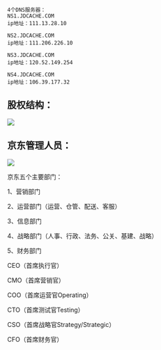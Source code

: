     4个DNS服务器：
    NS1.JDCACHE.COM
    ip地址：111.13.28.10
    
    NS2.JDCACHE.COM
    ip地址：111.206.226.10
    
    NS3.JDCACHE.COM
    ip地址：120.52.149.254
    
    NS4.JDCACHE.COM
    ip地址：106.39.177.32
    

 股权结构：
---------------------------------------------------
![](http://i.imgur.com/XiiEweL.png)

京东管理人员：
--------------------------------------------------
![](http://i.imgur.com/vv9e0K8.jpg)

京东五个主要部门：

1、营销部门

2、运营部门（运营、仓管、配送、客服）

3、信息部门

4、战略部门（人事、行政、法务、公关、基建、战略）

5、财务部门       

CEO（首席执行官）

CMO（首席营销官）  

COO（首席运营官Operating）

CTO（首席测试官Testing）

CSO（首席战略官Strategy/Strategic）

CFO（首席财务官）
